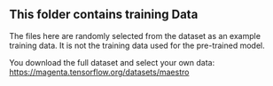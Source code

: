 ## This folder contains training Data

The files here are randomly selected from the dataset as an example training data. It is not the training data used for the pre-trained model. 

You download the full dataset and select your own data: https://magenta.tensorflow.org/datasets/maestro
